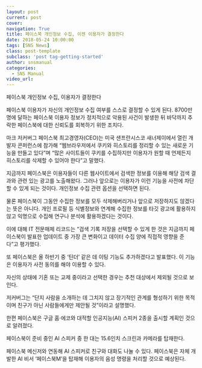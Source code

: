 ```yaml
---
layout: post
current: post
cover:  
navigation: True
title: 페이스북 개인정보 수집, 이젠 이용자가 결정한다
date: 2018-05-24 10:00:00
tags: [SNS News]
class: post-template
subclass: 'post tag-getting-started'
author: snsmanual
categories:
  - SNS Manual
video_url: 
---
```


페이스북 개인정보 수집, 이용자가 결정한다

페이스북 이용자가 자신의 개인정보 수집 여부를 스스로 결정할 수 있게 된다.
8700만명에 달하는 페이스북 이용자 정보가 정치적으로 악용된 사건이 발생한 뒤 바닥까지 추락한 페이스북에 대한 신뢰도를 회복하기 위한 조치다.

마크 저커버그 페이스북 최고경영자(CEO)는 미국 샌프란시스코 새너제이에서 열린 개발자 콘퍼런스에 참가해 “웹브라우저에서 쿠키와 히스토리를 정리할 수 있는 새로운 기능을 만들고 있다”며
“많은 사이트들이 쿠키를 수집하지만 이용자가 원할 때 언제든지 히스토리를 삭제할 수 있어야 한다”고 말했다.

지금까지 페이스북은 이용자들이 다른 웹사이트에서 검색한 정보를 이용해 해당 검색 결과와 관련 있는 광고를 노출해왔다.
그러나 앞으로는 이용자가 이런 기능을 사전에 차단할 수 있게 되는 것이다. 개인정보 수집 관련 옵션을 선택하면 된다.

 

물론 페이스북이 그동안 수집한 정보를 모두 삭제해버리거나 앞으로 저장하지도 않겠다는 뜻은 아니다.
개인 프로필 등 식별정보와 연계해 수집한 정보를 타깃 광고에 활용하지 않고 익명으로 수집해 연구나 분석에 활용하겠다는 것이다.

이에 대해 IT 전문매체 리코드는 “검색 기록 저장을 선택할 수 있게 한 것은 지금까지 페이스북이 발표한 업데이트 중 가장 큰 변화이고 데이터 수집 양에 직접적 영향을 준다”고 평가했다.

또 페이스북은 올 하반기 중 ‘틴더’ 같은 데 이팅 기능도 추가하겠다고 발표했다.
이 기능은 이용자가 사전 동의를 해야 이용할 수 있다.

자신의 상태에 기혼 또는 교제 중이라고 선택한 경우는 추천 대상에서 제외될 것으로 보인다.

저커버그는 “단지 사람을 소개하는 데 그치지 않고 장기적인 관계를 형성하기 위한 목적이며 친구가 아닌 사람들에게만 제안될 것”이라고 설명했다.

한편 페이스북은 구글 홈·에코와 대적할 인공지능(AI) 스피커 2종을 출시할 계획인 것으로 알려졌다.

페이스북이 준비 중인 AI 스피커 중 한 대는 15.6인치 스크린과 카메라를 탑재한다.

페이스북 메신저와 연동해 AI 스피커로 친구와 대화도 나눌 수 있다. 페이스북은 자체 개발한 AI 비서 ‘페이스북M’을 탑재해 이용자의 음성 명령을 처리할 것으로 예상된다.